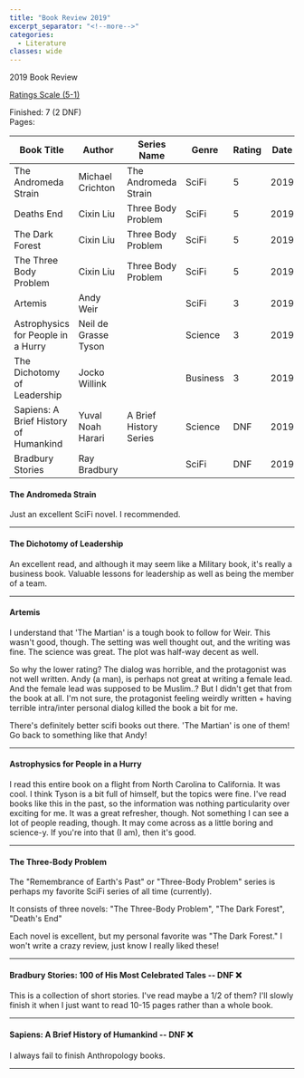 ```yaml
---
title: "Book Review 2019"
excerpt_separator: "<!--more-->"
categories:
  - Literature
classes: wide
---
```


2019 Book Review

<!--more-->

<a href="https://brendanhiggins.dev/literature/Books/" target="_blank">Ratings Scale (5-1)</a>


<i class="fas fa-book"></i> Finished: 7 (2 DNF)
<br>
<i class="fas fa-bookmark"></i> Pages: 

| Book Title                            | Author               | Series Name            | Genre    | Rating | Date | Pages | Type        |
|---------------------------------------|----------------------|------------------------|----------|--------|------|-------|-------------|
| The Andromeda Strain                  | Michael Crichton     | The Andromeda Strain   | SciFi    | 5      | 2019 | 384   | Fiction     |
| Deaths End                            | Cixin Liu            | Three Body Problem     | SciFi    | 5      | 2019 | 605   | Fiction     |
| The Dark Forest                       | Cixin Liu            | Three Body Problem     | SciFi    | 5      | 2019 | 513   | Fiction     |
| The Three Body Problem                | Cixin Liu            | Three Body Problem     | SciFi    | 5      | 2019 | 400   | Fiction     |
| Artemis                               | Andy Weir            |                        | SciFi    | 3      | 2019 | 335   | Fiction     |
| Astrophysics for People in a Hurry    | Neil de Grasse Tyson |                        | Science  | 3      | 2019 | 222   | Non-Fiction |
| The Dichotomy of Leadership           | Jocko Willink        |                        | Business | 3      | 2019 | 311   | Non-Fiction |
| Sapiens: A Brief History of Humankind | Yuval Noah Harari    | A Brief History Series | Science  | DNF    | 2019 | 580   | Non-Fiction |
| Bradbury Stories                      | Ray Bradbury         |                        | SciFi    | DNF    | 2019 | 924   | Fiction     |

#### The Andromeda Strain
Just an excellent SciFi novel. I recommended.
<hr>

#### The Dichotomy of Leadership
An excellent read, and although it may seem like a Military book, it's really a business book. Valuable lessons for leadership as well as being the member of a team.
<hr>

#### Artemis
I understand that 'The Martian' is a tough book to follow for Weir. This wasn't good, though.
The setting was well thought out, and the writing was fine. The science was great. The plot was half-way decent as well.

So why the lower rating?
The dialog was horrible, and the protagonist was not well written. Andy (a man), is perhaps not great at writing a female lead. And the female lead was supposed to be Muslim..? But I didn't get that from the book at all. I'm not sure, the protagonist feeling weirdly written + having terrible intra/inter personal dialog killed the book a bit for me.

There's definitely better scifi books out there. 'The Martian' is one of them! Go back to something like that Andy!
<hr>

#### Astrophysics for People in a Hurry
I read this entire book on a flight from North Carolina to California. It was cool. I think Tyson is a bit full of himself, but the topics were fine. I've read books like this in the past, so the information was nothing particularity over exciting for me. It was a great refresher, though. Not something I can see a lot of people reading, though. It may come across as a little boring and science-y. If you're into that (I am), then it's good.
<hr>

#### The Three-Body Problem
The "Remembrance of Earth's Past" or "Three-Body Problem" series is perhaps my favorite SciFi series of all time (currently).

It consists of three novels: "The Three-Body Problem", "The Dark Forest", "Death's End"

Each novel is excellent, but my personal favorite was "The Dark Forest." I won't write a crazy review, just know I really liked these!
<hr>

#### Bradbury Stories: 100 of His Most Celebrated Tales -- DNF ❌
This is a collection of short stories. I've read maybe a 1/2 of them? I'll slowly finish it when I just want to read 10-15 pages rather than a whole book.
<hr>

#### Sapiens: A Brief History of Humankind -- DNF ❌
I always fail to finish Anthropology books. 
<hr>